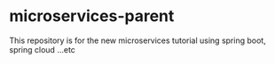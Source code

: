 # microservices-parent
This repository is for the new microservices tutorial using spring boot, spring cloud ...etc
